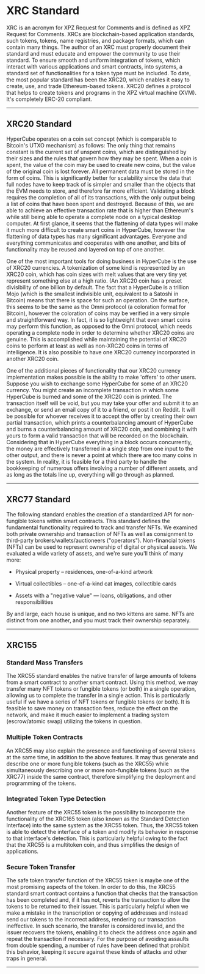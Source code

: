 # XRC Standard

XRC is an acronym for XPZ Request for Comments and is defined as XPZ Request for Comments. XRCs are blockchain-based application standards, such tokens, tokens, name registries, and package formats, which can contain many things. The author of an XRC must properly document their standard and must educate and empower the community to use their standard.
To ensure smooth and uniform integration of tokens, which interact with various applications and smart contracts, into systems, a standard set of functionalities for a token type must be included.
To date, the most popular standard has been the XRC20, which enables it easy to create, use, and trade Ethereum-based tokens.
XRC20 defines a protocol that helps to create tokens and programs in the XPZ virtual machine (XVM). It's completely ERC-20 compliant.

***

## XRC20 Standard 

HyperCube operates on a coin set concept (which is comparable to Bitcoin's UTXO mechanism) as follows: The only thing that remains constant is the current set of unspent coins, which are distinguished by their sizes and the rules that govern how they may be spent. When a coin is spent, the value of the coin may be used to create new coins, but the value of the original coin is lost forever. All permanent data must be stored in the form of coins. This is significantly better for scalability since the data that full nodes have to keep track of is simpler and smaller than the objects that the EVM needs to store, and therefore far more efficient. Validating a block requires the completion of all of its transactions, with the only output being a list of coins that have been spent and destroyed. Because of this, we are able to achieve an effective transaction rate that is higher than Ethereum's while still being able to operate a complete node on a typical desktop computer. At first glance, it seems that the flattening of data types will make it much more difficult to create smart coins in HyperCube, however the flattening of data types has many significant advantages. Everyone and everything communicates and cooperates with one another, and bits of functionality may be reused and layered on top of one another.

One of the most important tools for doing business in HyperCube is the use of XRC20 currencies. A tokenization of some kind is represented by an XRC20 coin, which has coin sizes with melt values that are very tiny yet represent something else at a high ratio. (An XRC20 coin has a preset divisibility of one billion by default. The fact that a HyperCube is a trillion Mojo (which is the smallest indivisible unit, equivalent to a Satoshi in Bitcoin) means that there is space for such an operation. On the surface, this seems to be the same as the Omni protocol (a coloration format for Bitcoin), however the coloration of coins may be verified in a very simple and straightforward way. In fact, it is so lightweight that even smart coins may perform this function, as opposed to the Omni protocol, which needs operating a complete node in order to determine whether XRC20 coins are genuine. This is accomplished while maintaining the potential of XRC20 coins to perform at least as well as non-XRC20 coins in terms of intelligence. It is also possible to have one XRC20 currency incorporated in another XRC20 coin.

One of the additional pieces of functionality that our XRC20 currency implementation makes possible is the ability to make 'offers' to other users. Suppose you wish to exchange some HyperCube for some of an XRC20 currency. You might create an incomplete transaction in which some HyperCube is burned and some of the XRC20 coin is printed. The transaction itself will be void, but you may take your offer and submit it to an exchange, or send an email copy of it to a friend, or post it on Reddit. It will be possible for whoever receives it to accept the offer by creating their own partial transaction, which prints a counterbalancing amount of HyperCube and burns a counterbalancing amount of XRC20 coin, and combining it with yours to form a valid transaction that will be recorded on the blockchain. Considering that in HyperCube everything in a block occurs concurrently, the money are effectively transferred in a single step from one input to the other output, and there is never a point at which there are too many coins in the system. In reality, it is feasible for a third party to handle the bookkeeping of numerous offers involving a number of different assets, and as long as the totals line up, everything will go through as planned.



***


## XRC77 Standard

The following standard enables the creation of a standardized API for non-fungible tokens within smart contracts. This standard defines the fundamental functionality required to track and transfer NFTs.
We examined both private ownership and transaction of NFTs as well as consignment to third-party brokers/wallets/auctioneers ("operators"). Non-financial tokens (NFTs) can be used to represent ownership of digital or physical assets. We evaluated a wide variety of assets, and we're sure you'll think of many more:

- Physical property – residences, one-of-a-kind artwork

- Virtual collectibles – one-of-a-kind cat images, collectible cards

- Assets with a "negative value" — loans, obligations, and other responsibilities

By and large, each house is unique, and no two kittens are same. NFTs are distinct from one another, and you must track their ownership separately.



***

## XRC155

### Standard Mass Transfers

The XRC55 standard enables the native transfer of large amounts of tokens from a smart contract to another smart contract. Using this method, we may transfer many NFT tokens or fungible tokens (or both) in a single operation, allowing us to complete the transfer in a single action. This is particularly useful if we have a series of NFT tokens or fungible tokens (or both).
It is feasible to save money on transaction fees, reduce the effect on the network, and make it much easier to implement a trading system (escrow/atomic swap) utilizing the tokens in question.

### Multiple Token Contracts

An XRC55 may also explain the presence and functioning of several tokens at the same time, in addition to the above features. It may thus generate and describe one or more fungible tokens (such as the XRC55) while simultaneously describing one or more non-fungible tokens (such as the XRC77) inside the same contract, therefore simplifying the deployment and programming of the tokens.

### Integrated Token Type Detection

Another feature of the XRC55 token is the possibility to incorporate the functionality of the XRC165 token (also known as the Standard Detection Interface) into the same system as the XRC55 token. Thus, the XRC55 token is able to detect the interface of a token and modify its behavior in response to that interface's detection. This is particularly helpful owing to the fact that the XRC55 is a multitoken coin, and thus simplifies the design of applications.

### Secure Token Transfer

The safe token transfer function of the XRC55 token is maybe one of the most promising aspects of the token. In order to do this, the XRC55 standard smart contract contains a function that checks that the transaction has been completed and, if it has not, reverts the transaction to allow the tokens to be returned to their issuer.
This is particularly helpful when we make a mistake in the transcription or copying of addresses and instead send our tokens to the incorrect address, rendering our transaction ineffective. In such scenario, the transfer is considered invalid, and the issuer recovers the tokens, enabling it to check the address once again and repeat the transaction if necessary. For the purpose of avoiding assaults from double spending, a number of rules have been defined that prohibit this behavior, keeping it secure against these kinds of attacks and other traps in general.

***

